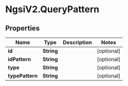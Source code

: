# NgsiV2.QueryPattern

## Properties
Name | Type | Description | Notes
------------ | ------------- | ------------- | -------------
**id** | **String** |  | [optional] 
**idPattern** | **String** |  | [optional] 
**type** | **String** |  | [optional] 
**typePattern** | **String** |  | [optional] 


